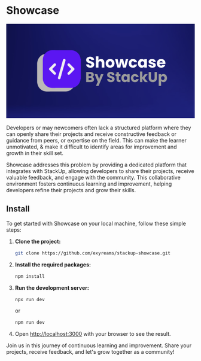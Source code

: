 # Showcase
![Showcase Cover](https://github.com/exyreams/stackup-showcase/blob/main/assets/showcase-cover.png?raw=true)


Developers or may newcomers often lack a structured platform where they can openly share their projects and receive constructive feedback or guidance from peers, or expertise on the field. This can make the learner unmotivated, & make it difficult to identify areas for improvement and growth in their skill set.

Showcase addresses this problem by providing a dedicated platform that integrates with StackUp, allowing developers to share their projects, receive valuable feedback, and engage with the community. This collaborative environment fosters continuous learning and improvement, helping developers refine their projects and grow their skills.

## Install
To get started with Showcase on your local machine, follow these simple steps:

1. **Clone the project:**
   ```bash
   git clone https://github.com/exyreams/stackup-showcase.git
   ```
2. **Install the required packages:**
   ```bash
   npm install
   ```
3. **Run the development server:**
   ```bash
   npx run dev
   ```
   or
   ```bash
   npm run dev
   ```
4. Open [http://localhost:3000](http://localhost:3000) with your browser to see the result.

Join us in this journey of continuous learning and improvement. Share your projects, receive feedback, and let's grow together as a community!
